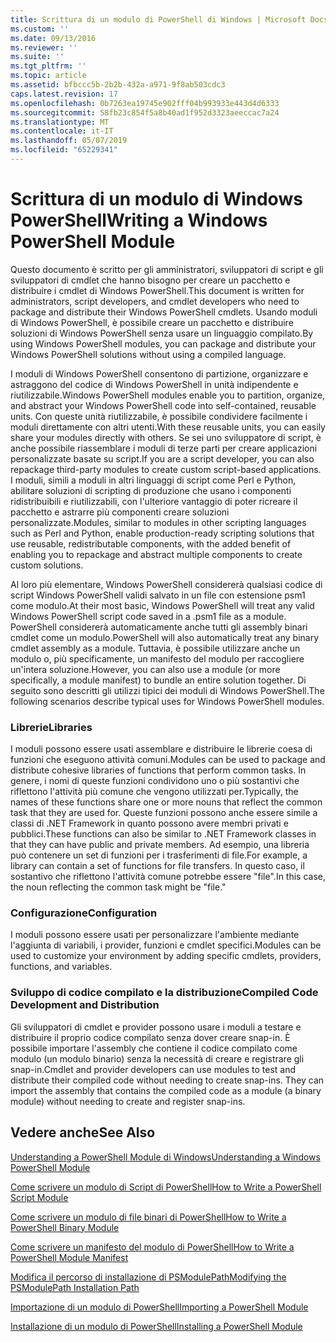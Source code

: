 ```yaml
---
title: Scrittura di un modulo di PowerShell di Windows | Microsoft Docs
ms.custom: ''
ms.date: 09/13/2016
ms.reviewer: ''
ms.suite: ''
ms.tgt_pltfrm: ''
ms.topic: article
ms.assetid: bfbccc5b-2b2b-432a-a971-9f8ab503cdc3
caps.latest.revision: 17
ms.openlocfilehash: 0b7263ea19745e902fff04b993933e443d4d6333
ms.sourcegitcommit: 58fb23c854f5a8b40ad1f952d3323aeeccac7a24
ms.translationtype: MT
ms.contentlocale: it-IT
ms.lasthandoff: 05/07/2019
ms.locfileid: "65229341"
---
```

# <a name="writing-a-windows-powershell-module"></a><span data-ttu-id="52d12-102">Scrittura di un modulo di Windows PowerShell</span><span class="sxs-lookup"><span data-stu-id="52d12-102">Writing a Windows PowerShell Module</span></span>

<span data-ttu-id="52d12-103">Questo documento è scritto per gli amministratori, sviluppatori di script e gli sviluppatori di cmdlet che hanno bisogno per creare un pacchetto e distribuire i cmdlet di Windows PowerShell.</span><span class="sxs-lookup"><span data-stu-id="52d12-103">This document is written for administrators, script developers, and cmdlet developers who need to package and distribute their Windows PowerShell cmdlets.</span></span> <span data-ttu-id="52d12-104">Usando moduli di Windows PowerShell, è possibile creare un pacchetto e distribuire soluzioni di Windows PowerShell senza usare un linguaggio compilato.</span><span class="sxs-lookup"><span data-stu-id="52d12-104">By using Windows PowerShell modules, you can package and distribute your Windows PowerShell solutions without using a compiled language.</span></span>

<span data-ttu-id="52d12-105">I moduli di Windows PowerShell consentono di partizione, organizzare e astraggono del codice di Windows PowerShell in unità indipendente e riutilizzabile.</span><span class="sxs-lookup"><span data-stu-id="52d12-105">Windows PowerShell modules enable you to partition, organize, and abstract your Windows PowerShell code into self-contained, reusable units.</span></span> <span data-ttu-id="52d12-106">Con queste unità riutilizzabile, è possibile condividere facilmente i moduli direttamente con altri utenti.</span><span class="sxs-lookup"><span data-stu-id="52d12-106">With these reusable units, you can easily share your modules directly with others.</span></span> <span data-ttu-id="52d12-107">Se sei uno sviluppatore di script, è anche possibile riassemblare i moduli di terze parti per creare applicazioni personalizzate basate su script.</span><span class="sxs-lookup"><span data-stu-id="52d12-107">If you are a script developer, you can also repackage third-party modules to create custom script-based applications.</span></span> <span data-ttu-id="52d12-108">I moduli, simili a moduli in altri linguaggi di script come Perl e Python, abilitare soluzioni di scripting di produzione che usano i componenti ridistribuibili e riutilizzabili, con l'ulteriore vantaggio di poter ricreare il pacchetto e astrarre più componenti creare soluzioni personalizzate.</span><span class="sxs-lookup"><span data-stu-id="52d12-108">Modules, similar to modules in other scripting languages such as Perl and Python, enable production-ready scripting solutions that use reusable, redistributable components, with the added benefit of enabling you to repackage and abstract multiple components to create custom solutions.</span></span>

<span data-ttu-id="52d12-109">Al loro più elementare, Windows PowerShell considererà qualsiasi codice di script Windows PowerShell validi salvato in un file con estensione psm1 come modulo.</span><span class="sxs-lookup"><span data-stu-id="52d12-109">At their most basic, Windows PowerShell will treat any valid Windows PowerShell script code saved in a .psm1 file as a module.</span></span> <span data-ttu-id="52d12-110">PowerShell considererà automaticamente anche tutti gli assembly binari cmdlet come un modulo.</span><span class="sxs-lookup"><span data-stu-id="52d12-110">PowerShell will also automatically treat any binary cmdlet assembly as a module.</span></span> <span data-ttu-id="52d12-111">Tuttavia, è possibile utilizzare anche un modulo o, più specificamente, un manifesto del modulo per raccogliere un'intera soluzione.</span><span class="sxs-lookup"><span data-stu-id="52d12-111">However, you can also use a module (or more specifically, a module manifest) to bundle an entire solution together.</span></span> <span data-ttu-id="52d12-112">Di seguito sono descritti gli utilizzi tipici dei moduli di Windows PowerShell.</span><span class="sxs-lookup"><span data-stu-id="52d12-112">The following scenarios describe typical uses for Windows PowerShell modules.</span></span>

### <a name="libraries"></a><span data-ttu-id="52d12-113">Librerie</span><span class="sxs-lookup"><span data-stu-id="52d12-113">Libraries</span></span>

<span data-ttu-id="52d12-114">I moduli possono essere usati assemblare e distribuire le librerie coesa di funzioni che eseguono attività comuni.</span><span class="sxs-lookup"><span data-stu-id="52d12-114">Modules can be used to package and distribute cohesive libraries of functions that perform common tasks.</span></span> <span data-ttu-id="52d12-115">In genere, i nomi di queste funzioni condividono uno o più sostantivi che riflettono l'attività più comune che vengono utilizzati per.</span><span class="sxs-lookup"><span data-stu-id="52d12-115">Typically, the names of these functions share one or more nouns that reflect the common task that they are used for.</span></span> <span data-ttu-id="52d12-116">Queste funzioni possono anche essere simile a classi di .NET Framework in quanto possono avere membri privati e pubblici.</span><span class="sxs-lookup"><span data-stu-id="52d12-116">These functions can also be similar to .NET Framework classes in that they can have public and private members.</span></span> <span data-ttu-id="52d12-117">Ad esempio, una libreria può contenere un set di funzioni per i trasferimenti di file.</span><span class="sxs-lookup"><span data-stu-id="52d12-117">For example, a library can contain a set of functions for file transfers.</span></span> <span data-ttu-id="52d12-118">In questo caso, il sostantivo che riflettono l'attività comune potrebbe essere "file".</span><span class="sxs-lookup"><span data-stu-id="52d12-118">In this case, the noun reflecting the common task might be "file."</span></span>

### <a name="configuration"></a><span data-ttu-id="52d12-119">Configurazione</span><span class="sxs-lookup"><span data-stu-id="52d12-119">Configuration</span></span>

<span data-ttu-id="52d12-120">I moduli possono essere usati per personalizzare l'ambiente mediante l'aggiunta di variabili, i provider, funzioni e cmdlet specifici.</span><span class="sxs-lookup"><span data-stu-id="52d12-120">Modules can be used to customize your environment by adding specific cmdlets, providers, functions, and variables.</span></span>

### <a name="compiled-code-development-and-distribution"></a><span data-ttu-id="52d12-121">Sviluppo di codice compilato e la distribuzione</span><span class="sxs-lookup"><span data-stu-id="52d12-121">Compiled Code Development and Distribution</span></span>

<span data-ttu-id="52d12-122">Gli sviluppatori di cmdlet e provider possono usare i moduli a testare e distribuire il proprio codice compilato senza dover creare snap-in. È possibile importare l'assembly che contiene il codice compilato come modulo (un modulo binario) senza la necessità di creare e registrare gli snap-in.</span><span class="sxs-lookup"><span data-stu-id="52d12-122">Cmdlet and provider developers can use modules to test and distribute their compiled code without needing to create snap-ins. They can import the assembly that contains the compiled code as a module (a binary module) without needing to create and register snap-ins.</span></span>

## <a name="see-also"></a><span data-ttu-id="52d12-123">Vedere anche</span><span class="sxs-lookup"><span data-stu-id="52d12-123">See Also</span></span>

[<span data-ttu-id="52d12-124">Understanding a PowerShell Module di Windows</span><span class="sxs-lookup"><span data-stu-id="52d12-124">Understanding a Windows PowerShell Module</span></span>](./understanding-a-windows-powershell-module.md)

[<span data-ttu-id="52d12-125">Come scrivere un modulo di Script di PowerShell</span><span class="sxs-lookup"><span data-stu-id="52d12-125">How to Write a PowerShell Script Module</span></span>](./how-to-write-a-powershell-script-module.md)

[<span data-ttu-id="52d12-126">Come scrivere un modulo di file binari di PowerShell</span><span class="sxs-lookup"><span data-stu-id="52d12-126">How to Write a PowerShell Binary Module</span></span>](./how-to-write-a-powershell-binary-module.md)

[<span data-ttu-id="52d12-127">Come scrivere un manifesto del modulo di PowerShell</span><span class="sxs-lookup"><span data-stu-id="52d12-127">How to Write a PowerShell Module Manifest</span></span>](how-to-write-a-powershell-module-manifest.md)

[<span data-ttu-id="52d12-128">Modifica il percorso di installazione di PSModulePath</span><span class="sxs-lookup"><span data-stu-id="52d12-128">Modifying the PSModulePath Installation Path</span></span>](./modifying-the-psmodulepath-installation-path.md)

[<span data-ttu-id="52d12-129">Importazione di un modulo di PowerShell</span><span class="sxs-lookup"><span data-stu-id="52d12-129">Importing a PowerShell Module</span></span>](./importing-a-powershell-module.md)

[<span data-ttu-id="52d12-130">Installazione di un modulo di PowerShell</span><span class="sxs-lookup"><span data-stu-id="52d12-130">Installing a PowerShell Module</span></span>](./installing-a-powershell-module.md)
